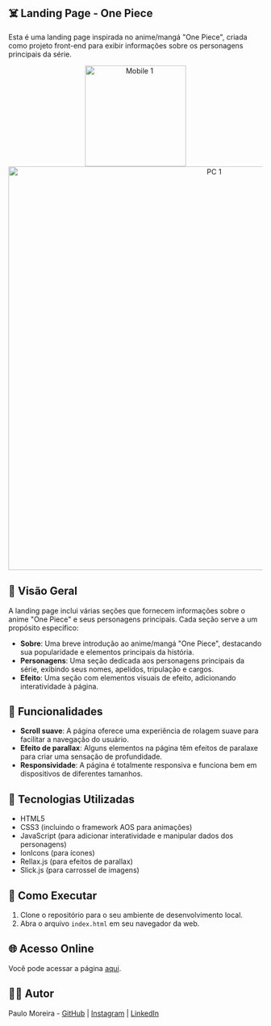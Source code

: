 ## ☠️ Landing Page - One Piece

Esta é uma landing page inspirada no anime/mangá "One Piece", criada como projeto front-end para exibir informações sobre os personagens principais da série.

<p align="center">
  <img src="https://github.com/PauloMoreiraa/One-Piece/assets/56117238/b0a69787-f923-4a19-9056-8f200af860ef" alt="Mobile 1" width="200" />
  <img src="https://github.com/PauloMoreiraa/One-Piece/assets/56117238/77348e4c-8e72-4f66-b3d0-9ff81f4b358d" alt="PC 1" width="800" />
</p>


## :page_facing_up: Visão Geral 

A landing page inclui várias seções que fornecem informações sobre o anime "One Piece" e seus personagens principais. Cada seção serve a um propósito específico:

- **Sobre**: Uma breve introdução ao anime/mangá "One Piece", destacando sua popularidade e elementos principais da história.
- **Personagens**: Uma seção dedicada aos personagens principais da série, exibindo seus nomes, apelidos, tripulação e cargos.
- **Efeito**: Uma seção com elementos visuais de efeito, adicionando interatividade à página.

## :wrench: Funcionalidades

- **Scroll suave**: A página oferece uma experiência de rolagem suave para facilitar a navegação do usuário.
- **Efeito de parallax**: Alguns elementos na página têm efeitos de paralaxe para criar uma sensação de profundidade.
- **Responsividade**: A página é totalmente responsiva e funciona bem em dispositivos de diferentes tamanhos.

## :rocket: Tecnologias Utilizadas 

- HTML5
- CSS3 (incluindo o framework AOS para animações)
- JavaScript (para adicionar interatividade e manipular dados dos personagens)
- IonIcons (para ícones)
- Rellax.js (para efeitos de parallax)
- Slick.js (para carrossel de imagens)

## :monocle_face: Como Executar

1. Clone o repositório para o seu ambiente de desenvolvimento local.
2. Abra o arquivo `index.html` em seu navegador da web.

## :globe_with_meridians: Acesso Online

Você pode acessar a página [aqui](https://paulomoreiraa.github.io/One-Piece).

## :technologist: Autor

Paulo Moreira - [GitHub](https://github.com/PauloMoreiraa) | [Instagram](https://www.instagram.com/paulo_mmoreira/) | [LinkedIn](https://www.linkedin.com/in/paulomoreira2004/)
